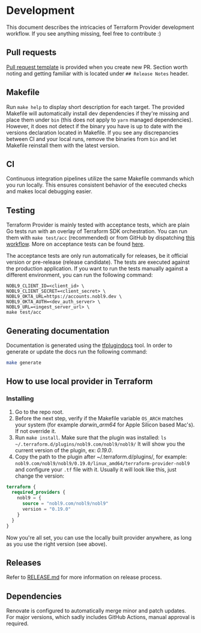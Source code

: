 # Development

This document describes the intricacies of Terraform Provider development
workflow.
If you see anything missing, feel free to contribute :)

## Pull requests

[Pull request template](../.github/pull_request_template.md)
is provided when you create new PR.
Section worth noting and getting familiar with is located under
`## Release Notes` header.

## Makefile

Run `make help` to display short description for each target.
The provided Makefile will automatically install dev dependencies if they're
missing and place them under `bin`
(this does not apply to `yarn` managed dependencies).
However, it does not detect if the binary you have is up to date with the
versions declaration located in Makefile.
If you see any discrepancies between CI and your local runs, remove the
binaries from `bin` and let Makefile reinstall them with the latest version.

## CI

Continuous integration pipelines utilize the same Makefile commands which
you run locally. This ensures consistent behavior of the executed checks
and makes local debugging easier.

## Testing

Terraform Provider is mainly tested with acceptance tests, which are plain Go
tests run with an overlay of Terraform SDK orchestration.
You can run them with `make test/acc` (recommended) or from GitHub by dispatching
[this workflow](https://github.com/nobl9/terraform-provider-nobl9/actions/workflows/acc-tests-dispatch.yml).
More on acceptance tests can be found
[here](https://developer.hashicorp.com/terraform/plugin/sdkv2/testing/acceptance-tests).

The acceptance tests are only run automatically for releases, be it official
version or pre-release (release candidate).
The tests are executed against the production application.
If you want to run the tests manually against a different environment, you can
run the following command:

```shell
NOBL9_CLIENT_ID=<client_id> \
NOBL9_CLIENT_SECRET=<client_secret> \
NOBL9_OKTA_URL=https://accounts.nobl9.dev \
NOBL9_OKTA_AUTH=<dev_auth_server> \
NOBL9_URL=<ingest_server_url> \
make test/acc
```

## Generating documentation

Documentation is generated using the
[tfplugindocs](https://github.com/hashicorp/terraform-plugin-docs) tool.
In order to generate or update the docs run the following command:

```sh
make generate
```

## How to use local provider in Terraform

### Installing

1. Go to the repo root.
2. Before the next step, verify if the Makefile variable `OS_ARCH` matches your
  system (for example *darwin_arm64* for Apple Silicon based Mac's).
  If not override it.
3. Run `make install`. Make sure that the plugin was installed:
  `ls ~/.terraform.d/plugins/nobl9.com/nobl9/nobl9/`
  It will show you the current version of the plugin, ex: *0.19.0*.
4. Copy the path to the plugin after ~/.terraform.d/plugins/, for example:
  `nobl9.com/nobl9/nobl9/0.19.0/linux_amd64/terraform-provider-nobl9`
  and configure your `.tf` file with it.
  Usually it will look like this, just change the version:
  ```terraform
  terraform {
    required_providers {
      nobl9 = {
        source = "nobl9.com/nobl9/nobl9"
        version = "0.19.0"
      }
    }
  }
  ```
  Now you're all set, you can use the locally built provider anywhere, as long
  as you use the right version (see above).

## Releases

Refer to [RELEASE.md](./RELEASE.md) for more information on release process.

## Dependencies

Renovate is configured to automatically merge minor and patch updates.
For major versions, which sadly includes GitHub Actions, manual approval
is required.
